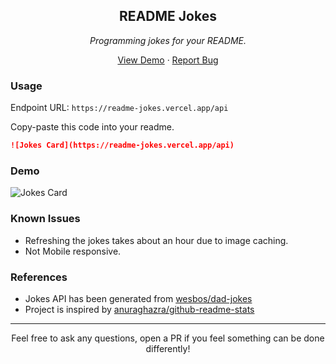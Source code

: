 <p align="center">
 <h2 align="center">README Jokes</h2>
 <p align="center"><i>Programming jokes for your README.</i></p>
</p>

<p align="center">
  <a href="#demo">View Demo</a>
  ·
  <a href="https://github.com/ABSphreak/readme-jokes/issues/new">Report Bug</a>
</p>


### Usage

Endpoint URL: `https://readme-jokes.vercel.app/api`

Copy-paste this code into your readme.

```md
![Jokes Card](https://readme-jokes.vercel.app/api)
```

### Demo

![Jokes Card](https://readme-jokes.vercel.app/api)

### Known Issues
- Refreshing the jokes takes about an hour due to image caching.
- Not Mobile responsive.

### References
- Jokes API has been generated from [wesbos/dad-jokes](https://github.com/wesbos/dad-jokes)
- Project is inspired by [anuraghazra/github-readme-stats](https://github.com/anuraghazra/github-readme-stats)

---

<p align="center">Feel free to ask any questions, open a PR if you feel something can be done differently!</p>
